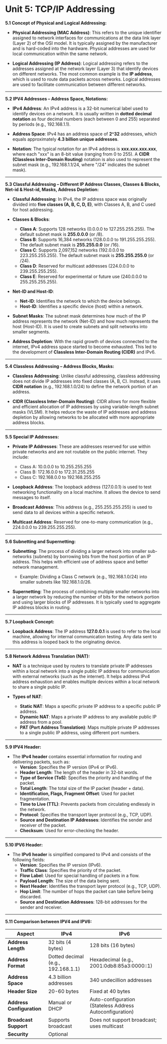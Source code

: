 # Unit 5: TCP/IP Addressing

**5.1 Concept of Physical and Logical Addressing:**
- **Physical Addressing (MAC Address)**: This refers to the unique identifier assigned to network interfaces for communications at the data link layer (Layer 2) of the OSI model. It is typically assigned by the manufacturer and is hard-coded into the hardware. Physical addresses are used for local communication within the same network.
  
- **Logical Addressing (IP Address)**: Logical addressing refers to the addresses assigned at the network layer (Layer 3) that identify devices on different networks. The most common example is the **IP address**, which is used to route data packets across networks. Logical addresses are used to facilitate communication between different networks.

---

**5.2 IPV4 Addresses – Address Space, Notations:**
- **IPv4 Address**: An IPv4 address is a 32-bit numerical label used to identify devices on a network. It is usually written in **dotted decimal notation** as four decimal numbers (each between 0 and 255) separated by periods (e.g., 192.168.1.1).
  
- **Address Space**: IPv4 has an address space of **2^32** addresses, which equals approximately **4.3 billion unique addresses**.

- **Notation**: The typical notation for an IPv4 address is **xxx.xxx.xxx.xxx**, where each "xxx" is an 8-bit value (ranging from 0 to 255). A **CIDR (Classless Inter-Domain Routing)** notation is also used to represent the subnet mask (e.g., 192.168.1.1/24, where "/24" indicates the subnet mask).

---

**5.3 Classful Addressing – Different IP Address Classes, Classes & Blocks, Net-id & Host-id, Masks, Address Depletion:**

- **Classful Addressing**: In IPv4, the IP address space was originally divided into **five classes (A, B, C, D, E)**, with Classes A, B, and C used for host addressing.
  
- **Classes & Blocks**:
  - **Class A**: Supports 128 networks (0.0.0.0 to 127.255.255.255). The default subnet mask is **255.0.0.0** (or /8).
  - **Class B**: Supports 16,384 networks (128.0.0.0 to 191.255.255.255). The default subnet mask is **255.255.0.0** (or /16).
  - **Class C**: Supports 2,097,152 networks (192.0.0.0 to 223.255.255.255). The default subnet mask is **255.255.255.0** (or /24).
  - **Class D**: Reserved for multicast addresses (224.0.0.0 to 239.255.255.255).
  - **Class E**: Reserved for experimental or future use (240.0.0.0 to 255.255.255.255).
  
- **Net-ID and Host-ID**:
  - **Net-ID**: Identifies the network to which the device belongs.
  - **Host-ID**: Identifies a specific device (host) within a network.
  
- **Subnet Masks**: The subnet mask determines how much of the IP address represents the network (Net-ID) and how much represents the host (Host-ID). It is used to create subnets and split networks into smaller segments.

- **Address Depletion**: With the rapid growth of devices connected to the internet, IPv4 address space started to become exhausted. This led to the development of **Classless Inter-Domain Routing (CIDR)** and IPv6.

---

**5.4 Classless Addressing – Address Blocks, Masks:**
- **Classless Addressing**: Unlike classful addressing, classless addressing does not divide IP addresses into fixed classes (A, B, C). Instead, it uses **CIDR notation** (e.g., 192.168.1.0/24) to define the network portion of an address.
  
- **CIDR (Classless Inter-Domain Routing)**: CIDR allows for more flexible and efficient allocation of IP addresses by using variable-length subnet masks (VLSM). It helps reduce the waste of IP addresses and address depletion by allowing networks to be allocated with more appropriate address blocks.

---

**5.5 Special IP Addresses:**
- **Private IP Addresses**: These are addresses reserved for use within private networks and are not routable on the public internet. They include:
  - Class A: 10.0.0.0 to 10.255.255.255
  - Class B: 172.16.0.0 to 172.31.255.255
  - Class C: 192.168.0.0 to 192.168.255.255
  
- **Loopback Address**: The loopback address (127.0.0.1) is used to test networking functionality on a local machine. It allows the device to send messages to itself.

- **Broadcast Address**: This address (e.g., 255.255.255.255) is used to send data to all devices within a specific network.

- **Multicast Address**: Reserved for one-to-many communication (e.g., 224.0.0.0 to 239.255.255.255).

---

**5.6 Subnetting and Supernetting:**
- **Subnetting**: The process of dividing a larger network into smaller sub-networks (subnets) by borrowing bits from the host portion of an IP address. This helps with efficient use of address space and better network management.
  - Example: Dividing a Class C network (e.g., 192.168.1.0/24) into smaller subnets like 192.168.1.0/26.

- **Supernetting**: The process of combining multiple smaller networks into a larger network by reducing the number of bits for the network portion and using larger blocks of IP addresses. It is typically used to aggregate IP address blocks in routing.

---

**5.7 Loopback Concept:**
- **Loopback Address**: The IP address **127.0.0.1** is used to refer to the local machine, allowing for internal communication testing. Any data sent to this address is looped back to the originating device.

---

**5.8 Network Address Translation (NAT):**
- **NAT** is a technique used by routers to translate private IP addresses within a local network into a single public IP address for communication with external networks (such as the internet). It helps address IPv4 address exhaustion and enables multiple devices within a local network to share a single public IP.

- **Types of NAT**:
  - **Static NAT**: Maps a specific private IP address to a specific public IP address.
  - **Dynamic NAT**: Maps a private IP address to any available public IP address from a pool.
  - **PAT (Port Address Translation)**: Maps multiple private IP addresses to a single public IP address, using different port numbers.

---

**5.9 IPV4 Header:**
- The **IPv4 header** contains essential information for routing and delivering packets, such as:
  - **Version**: Specifies the IP version (IPv4 or IPv6).
  - **Header Length**: The length of the header in 32-bit words.
  - **Type of Service (ToS)**: Specifies the priority and handling of the packet.
  - **Total Length**: The total size of the IP packet (header + data).
  - **Identification, Flags, Fragment Offset**: Used for packet fragmentation.
  - **Time to Live (TTL)**: Prevents packets from circulating endlessly in the network.
  - **Protocol**: Specifies the transport layer protocol (e.g., TCP, UDP).
  - **Source and Destination IP Addresses**: Identifies the sender and receiver of the packet.
  - **Checksum**: Used for error-checking the header.

---

**5.10 IPV6 Header:**
- The **IPv6 header** is simplified compared to IPv4 and consists of the following fields:
  - **Version**: Specifies the IP version (IPv6).
  - **Traffic Class**: Specifies the priority of the packet.
  - **Flow Label**: Used for special handling of packets in a flow.
  - **Payload Length**: The size of the data being sent.
  - **Next Header**: Identifies the transport layer protocol (e.g., TCP, UDP).
  - **Hop Limit**: The number of hops the packet can take before being discarded.
  - **Source and Destination Addresses**: 128-bit addresses for the sender and receiver.

---

**5.11 Comparison between IPV4 and IPV6:**

| **Aspect**              | **IPv4**                                | **IPv6**                                  |
|-------------------------|-----------------------------------------|-------------------------------------------|
| **Address Length**      | 32 bits (4 bytes)                      | 128 bits (16 bytes)                       |
| **Address Format**      | Dotted decimal (e.g., 192.168.1.1)     | Hexadecimal (e.g., 2001:0db8:85a3:0000::1) |
| **Address Space**       | 4.3 billion addresses                  | 340 undecillion addresses                 |
| **Header Size**         | 20-60 bytes                            | Fixed at 40 bytes                         |
| **Address Configuration**| Manual or DHCP                         | Auto-configuration (Stateless Address Autoconfiguration) |
| **Broadcast Support**   | Supports broadcast                     | Does not support broadcast; uses multicast |
| **Security**            | Optional